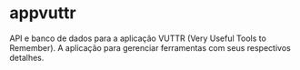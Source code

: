 # appvuttr
API e banco de dados para a aplicação VUTTR (Very Useful Tools to Remember). A aplicação para gerenciar ferramentas com seus respectivos detalhes. 
